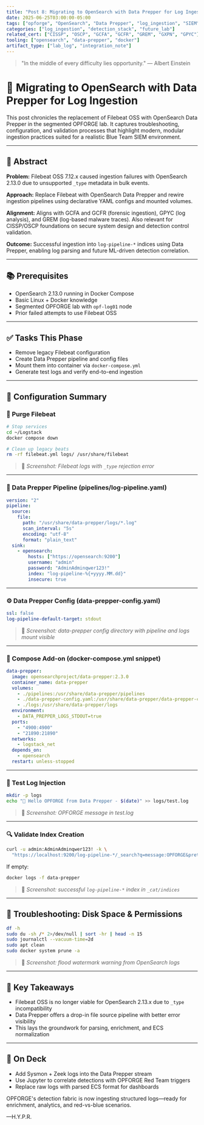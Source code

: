 ```yaml
---
title: "Post 8: Migrating to OpenSearch with Data Prepper for Log Ingestion"
date: 2025-06-25T03:00:00-05:00 
tags: ["opforge", "OpenSearch", "Data Prepper", "log_ingestion", "SIEM"]
categories: ["log_ingestion", "detection_stack", "future_lab"]
related_cert: ["CISSP", "OSCP", "GCFA", "GCFR", "GREM", "GXPN", "GPYC"]
tooling: ["opensearch", "data-prepper", "docker"]
artifact_type: ["lab_log", "integration_note"]
---
```


> "In the middle of every difficulty lies opportunity." — Albert Einstein

# 🧠 Migrating to OpenSearch with Data Prepper for Log Ingestion

This post chronicles the replacement of Filebeat OSS with OpenSearch Data Prepper in the segmented OPFORGE lab. It captures troubleshooting, configuration, and validation processes that highlight modern, modular ingestion practices suited for a realistic Blue Team SIEM environment.

---

## 📌 Abstract

**Problem:** Filebeat OSS 7.12.x caused ingestion failures with OpenSearch 2.13.0 due to unsupported `_type` metadata in bulk events.

**Approach:** Replace Filebeat with OpenSearch Data Prepper and rewire ingestion pipelines using declarative YAML configs and mounted volumes.

**Alignment:** Aligns with GCFA and GCFR (forensic ingestion), GPYC (log analysis), and GREM (log-based malware traces). Also relevant for CISSP/OSCP foundations on secure system design and detection control validation.

**Outcome:** Successful ingestion into `log-pipeline-*` indices using Data Prepper, enabling log parsing and future ML-driven detection correlation.

---

## 📚 Prerequisites

- OpenSearch 2.13.0 running in Docker Compose
- Basic Linux + Docker knowledge
- Segmented OPFORGE lab with `opf-log01` node
- Prior failed attempts to use Filebeat OSS

---

## ✅ Tasks This Phase

- Remove legacy Filebeat configuration
- Create Data Prepper pipeline and config files
- Mount them into container via `docker-compose.yml`
- Generate test logs and verify end-to-end ingestion

---

## 🔧 Configuration Summary

### 🧹 Purge Filebeat

```bash
# Stop services
cd ~/Logstack
docker compose down

# Clean up legacy beats
rm -rf filebeat.yml logs/ /usr/share/filebeat
```

> 📸 *Screenshot: Filebeat logs with `_type` rejection error*

---

### 🧬 Data Prepper Pipeline (pipelines/log-pipeline.yaml)

```yaml
version: "2"
pipeline:
  source:
    file:
      path: "/usr/share/data-prepper/logs/*.log"
      scan_interval: "5s"
      encoding: "utf-8"
      format: "plain_text"
  sink:
    - opensearch:
        hosts: ["https://opensearch:9200"]
        username: "admin"
        password: "AdminAdminqwer123!"
        index: "log-pipeline-%{+yyyy.MM.dd}"
        insecure: true
```

---

### ⚙️ Data Prepper Config (data-prepper-config.yaml)

```yaml
ssl: false
log-pipeline-default-target: stdout
```

> 📸 *Screenshot: data-prepper config directory with pipeline and logs mount visible*

---

### 🐳 Compose Add-on (docker-compose.yml snippet)

```yaml
data-prepper:
  image: opensearchproject/data-prepper:2.3.0
  container_name: data-prepper
  volumes:
    - ./pipelines:/usr/share/data-prepper/pipelines
    - ./data-prepper-config.yaml:/usr/share/data-prepper/data-prepper-config.yaml
    - ./logs:/usr/share/data-prepper/logs
  environment:
    - DATA_PREPPER_LOGS_STDOUT=true
  ports:
    - "4900:4900"
    - "21890:21890"
  networks:
    - logstack_net
  depends_on:
    - opensearch
  restart: unless-stopped
```

---

### 🧪 Test Log Injection

```bash
mkdir -p logs
echo "🚀 Hello OPFORGE from Data Prepper - $(date)" >> logs/test.log
```

> 📸 *Screenshot: OPFORGE message in test.log*

---

### 🔍 Validate Index Creation

```bash
curl -u admin:AdminAdminqwer123! -k \
  "https://localhost:9200/log-pipeline-*/_search?q=message:OPFORGE&pretty"
```

If empty:

```bash
docker logs -f data-prepper
```

> 📸 *Screenshot: successful `log-pipeline-*` index in `_cat/indices`*

---

## 🚨 Troubleshooting: Disk Space & Permissions

```bash
df -h
sudo du -sh /* 2>/dev/null | sort -hr | head -n 15
sudo journalctl --vacuum-time=2d
sudo apt clean
sudo docker system prune -a
```

> 📸 *Screenshot: flood watermark warning from OpenSearch logs*

---

## 🌟 Key Takeaways

- Filebeat OSS is no longer viable for OpenSearch 2.13.x due to `_type` incompatibility
- Data Prepper offers a drop-in file source pipeline with better error visibility
- This lays the groundwork for parsing, enrichment, and ECS normalization

---

## 🧭 On Deck

- Add Sysmon + Zeek logs into the Data Prepper stream
- Use Jupyter to correlate detections with OPFORGE Red Team triggers
- Replace raw logs with parsed ECS format for dashboards

OPFORGE's detection fabric is now ingesting structured logs—ready for enrichment, analytics, and red-vs-blue scenarios.

—H.Y.P.R.

